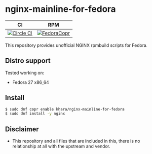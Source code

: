 # nginx-mainline-for-fedora


| CI         | RPM        |
|:----------:|:----------:|
| [![Circle CI](https://circleci.com/gh/kazuhisya/nginx-mainline-for-fedora/tree/master.svg?style=shield)](https://circleci.com/gh/kazuhisya/nginx-mainline-for-fedora/tree/master) | [![FedoraCopr](https://copr.fedorainfracloud.org/coprs/khara/nginx-mainline-for-fedora/package/nginx/status_image/last_build.png)](https://copr.fedorainfracloud.org/coprs/khara/nginx-mainline-for-fedora/) |


This repository provides unofficial NGINX rpmbuild scripts for Fedora.

## Distro support

Tested working on:

- Fedora 27 x86_64

## Install

```bash
$ sudo dnf copr enable khara/nginx-mainline-for-fedora
$ sudo dnf install -y nginx
```

## Disclaimer

- This repository and all files that are included in this, there is no relationship at all with the upstream and vendor.

